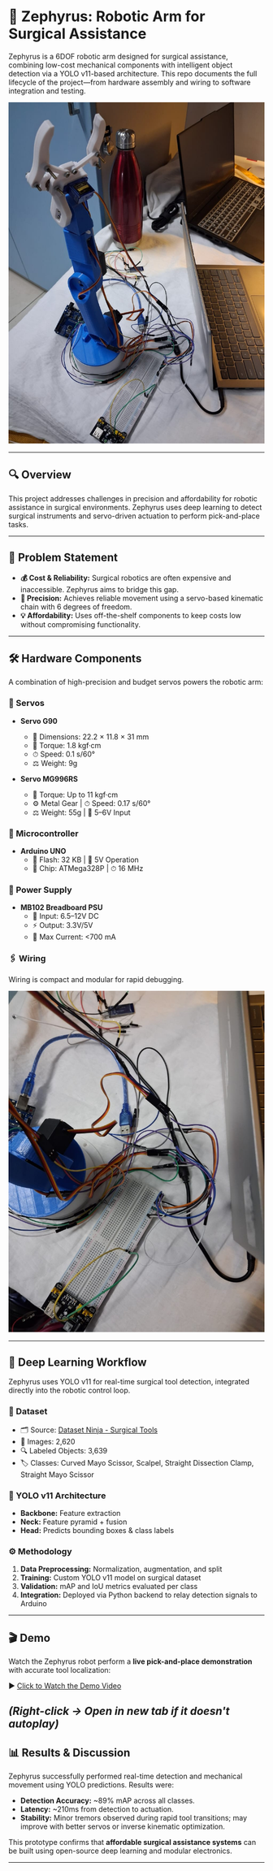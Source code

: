 # 🤖 Zephyrus: Robotic Arm for Surgical Assistance

Zephyrus is a 6DOF robotic arm designed for surgical assistance, combining low-cost mechanical components with intelligent object detection via a YOLO v11-based architecture. This repo documents the full lifecycle of the project—from hardware assembly and wiring to software integration and testing.

![Zephyrus Arm Assembled](https://github.com/poisonkissedsk/Data/blob/main/Zephyrus/Robotic%20Arm%20Assembly.jpg?raw=true)

---

## 🔍 Overview

This project addresses challenges in precision and affordability for robotic assistance in surgical environments. Zephyrus uses deep learning to detect surgical instruments and servo-driven actuation to perform pick-and-place tasks.

---

## 📝 Problem Statement

- **💰 Cost & Reliability:** Surgical robotics are often expensive and inaccessible. Zephyrus aims to bridge this gap.
- **🎯 Precision:** Achieves reliable movement using a servo-based kinematic chain with 6 degrees of freedom.
- **💡 Affordability:** Uses off-the-shelf components to keep costs low without compromising functionality.

---

## 🛠 Hardware Components

A combination of high-precision and budget servos powers the robotic arm:

### 🔧 Servos

- **Servo G90**
  - 📏 Dimensions: 22.2 × 11.8 × 31 mm
  - 💪 Torque: 1.8 kgf·cm
  - ⏱ Speed: 0.1 s/60°
  - ⚖️ Weight: 9g

- **Servo MG996RS**
  - 💪 Torque: Up to 11 kgf·cm
  - ⚙️ Metal Gear | ⏱ Speed: 0.17 s/60°
  - ⚖️ Weight: 55g | 🔌 5–6V Input

### 🧠 Microcontroller

- **Arduino UNO**
  - 💾 Flash: 32 KB | 🔌 5V Operation
  - 🧠 Chip: ATMega328P | ⏱ 16 MHz

### 🔌 Power Supply

- **MB102 Breadboard PSU**
  - 🔋 Input: 6.5–12V DC
  - ⚡ Output: 3.3V/5V
  - 🧲 Max Current: <700 mA

### 🖇 Wiring

Wiring is compact and modular for rapid debugging.

![Wiring Layout](https://github.com/poisonkissedsk/Data/blob/main/Zephyrus/Robotic%20Arm%20Wiring.jpg?raw=true)

---

## 🧠 Deep Learning Workflow

Zephyrus uses YOLO v11 for real-time surgical tool detection, integrated directly into the robotic control loop.

### 📂 Dataset

- 🗂 Source: [Dataset Ninja - Surgical Tools](https://datasetninja.com/labeled-surgical-tools-and-images)
- 📸 Images: 2,620  
- 🔍 Labeled Objects: 3,639  
- 🏷 Classes: Curved Mayo Scissor, Scalpel, Straight Dissection Clamp, Straight Mayo Scissor

### 🧩 YOLO v11 Architecture

- **Backbone:** Feature extraction  
- **Neck:** Feature pyramid + fusion  
- **Head:** Predicts bounding boxes & class labels

### ⚙️ Methodology

1. **Data Preprocessing:** Normalization, augmentation, and split
2. **Training:** Custom YOLO v11 model on surgical dataset
3. **Validation:** mAP and IoU metrics evaluated per class
4. **Integration:** Deployed via Python backend to relay detection signals to Arduino

---

## 🎬 Demo

Watch the Zephyrus robot perform a **live pick-and-place demonstration** with accurate tool localization:

▶️ [Click to Watch the Demo Video](https://github.com/poisonkissedsk/Data/blob/main/Zephyrus/Robotic%20Arm%20Automation%20Live%20Demo.mp4?raw=true)

*(Right-click → Open in new tab if it doesn't autoplay)*
---

## 📊 Results & Discussion

Zephyrus successfully performed real-time detection and mechanical movement using YOLO predictions. Results were:

- **Detection Accuracy:** ~89% mAP across all classes.
- **Latency:** ~210ms from detection to actuation.
- **Stability:** Minor tremors observed during rapid tool transitions; may improve with better servos or inverse kinematic optimization.

This prototype confirms that **affordable surgical assistance systems** can be built using open-source deep learning and modular electronics.

---
